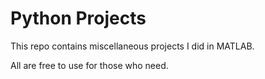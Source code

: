 # Python Projects
This repo contains miscellaneous projects I did in MATLAB.

All are free to use for those who need.
